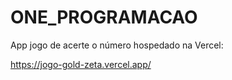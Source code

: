 # ONE_PROGRAMACAO

App jogo de acerte o número hospedado na Vercel:

https://jogo-gold-zeta.vercel.app/
